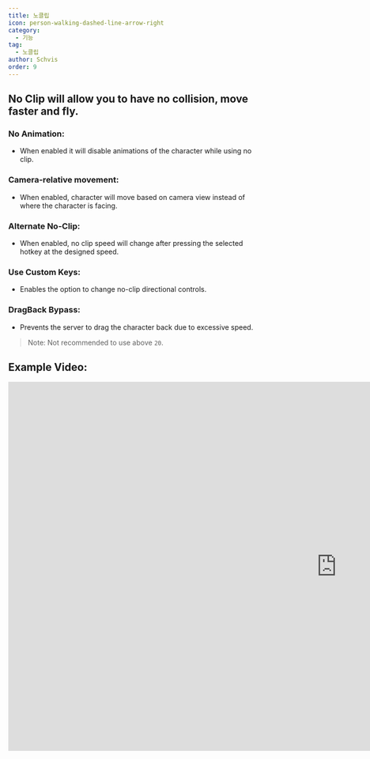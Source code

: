 ```yaml
---
title: 노클립
icon: person-walking-dashed-line-arrow-right
category:
  - 기능
tag:
  - 노클립
author: Schvis
order: 9
---
```


## No Clip will allow you to have no collision, move faster and fly.
### No Animation:
- When enabled it will disable animations of the character while using no clip.
### Camera-relative movement:
- When enabled, character will move based on camera view instead of where the character is facing.
### Alternate No-Clip:
- When enabled, no clip speed will change after pressing the selected hotkey at the designed speed.
### Use Custom Keys:
- Enables the option to change no-clip directional controls.
### DragBack Bypass:
- Prevents the server to drag the character back due to excessive speed.

> Note: Not recommended to use above `20`.

## Example Video:

<div class="iframe-container"><iframe width="1328" height="747" src="https://www.youtube.com/embed/nPdq-yzBt3k?list=PL5eI1Tb64p56g27qfYk7VuFTz4FK6YrKa" title="Korepi - NoClip" frameborder="0" allow="accelerometer; autoplay; clipboard-write; encrypted-media; gyroscope; picture-in-picture; web-share" referrerpolicy="strict-origin-when-cross-origin" allowfullscreen></iframe></div>
